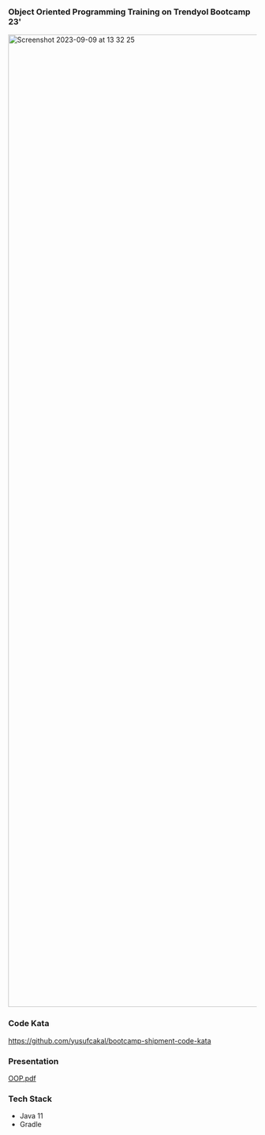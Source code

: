 ### Object Oriented Programming Training on Trendyol Bootcamp 23'

<img width="1970" alt="Screenshot 2023-09-09 at 13 32 25" src="https://github.com/yusufcakal/oop-training/assets/16848490/10f4223b-1b34-4161-b594-d0544cffc85f">

### Code Kata
https://github.com/yusufcakal/bootcamp-shipment-code-kata

### Presentation
[OOP.pdf](https://github.com/yusufcakal/oop-training/files/12565528/OOP.pdf)

### Tech Stack
 * Java 11
 * Gradle

